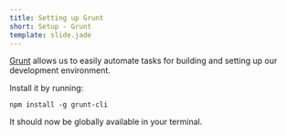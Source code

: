 ```yaml
---
title: Setting up Grunt
short: Setup - Grunt
template: slide.jade
---
```


[Grunt](http://gruntjs.com/) allows us to easily automate tasks for building and setting up our development environment.

Install it by running:

    npm install -g grunt-cli

It should now be globally available in your terminal.